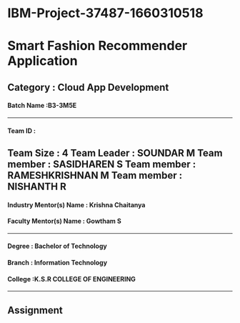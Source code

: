 # IBM-Project-37487-1660310518

# Smart Fashion Recommender Application

## Category : Cloud App Development

#### Batch Name :B3-3M5E
---
#### Team ID : 
Team Size : 4
 Team Leader : SOUNDAR M Team member : SASIDHAREN S
Team member : RAMESHKRISHNAN M
Team member : NISHANTH R
---
#### Industry Mentor(s) Name : Krishna Chaitanya
#### Faculty Mentor(s) Name : Gowtham S
---
#### Degree : Bachelor of Technology
#### Branch : Information Technology
#### College :K.S.R COLLEGE OF ENGINEERING
---
## Assignment
